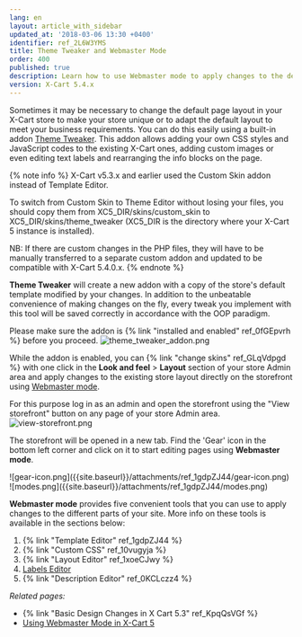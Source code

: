 ```yaml
---
lang: en
layout: article_with_sidebar
updated_at: '2018-03-06 13:30 +0400'
identifier: ref_2L6W3YMS
title: Theme Tweaker and Webmaster Mode
order: 400
published: true
description: Learn how to use Webmaster mode to apply changes to the default store layout
version: X-Cart 5.4.x
---
```


Sometimes it may be necessary to change the default page layout in your X-Cart store to make your store unique or to adapt the default layout to meet your business requirements. You can do this easily using a built-in addon [Theme Tweaker](https://market.x-cart.com/addons/theme-tweaker.html "Using Theme Tweaker for Layout Changes"). This addon allows adding your own CSS styles and JavaScript codes to the existing X-Cart ones, adding custom images or even editing text labels and rearranging the info blocks on the page. 

{% note info %}
X-Cart v5.3.x and earlier used the Custom Skin addon instead of Template Editor. 

To switch from Custom Skin to Theme Editor without losing your files, you should copy them from XC5_DIR/skins/custom_skin to XC5_DIR/skins/theme_tweaker (XC5_DIR is the directory where your X-Cart 5 instance is installed).

NB: If there are custom changes in the PHP files, they will have to be manually transferred to a separate custom addon and updated to be compatible with X-Cart 5.4.0.x.
{% endnote %}

**Theme Tweaker** will create a new addon with a copy of the store's default template modified by your changes. In addition to the unbeatable convenience of making changes on the fly, every tweak you implement with this tool will be saved correctly in accordance with the OOP paradigm. 

Please make sure the addon is {% link "installed and enabled" ref_0fGEpvrh %} before you proceed.
![theme_tweaker_addon.png]({{site.baseurl}}/attachments/ref_2L6W3YMS/theme_tweaker_addon.png)

While the addon is enabled, you can {% link "change skins" ref_GLqVdpgd %} with one click in the **Look and feel** > **Layout** section of your store Admin area and apply changes to the existing store layout directly on the storefront using [Webmaster mode](https://devs.x-cart.com/webinars_and_video_tutorials/using_webmaster_mode_in_x-cart_5.html "Using Theme Tweaker for Layout Changes"). 

For this purpose log in as an admin and open the storefront using the "View storefront" button on any page of your store Admin area. 
![view-storefront.png]({{site.baseurl}}/attachments/ref_1gdpZJ44/view-storefront.png)

The storefront will be opened in a new tab. Find the 'Gear' icon in the bottom left corner and click on it to start editing pages using **Webmaster mode**.

<div class="ui stackable two column grid">
  <div class="column" markdown="span">![gear-icon.png]({{site.baseurl}}/attachments/ref_1gdpZJ44/gear-icon.png)</div>
  <div class="column" markdown="span">![modes.png]({{site.baseurl}}/attachments/ref_1gdpZJ44/modes.png)</div>
</div>

**Webmaster mode** provides five convenient tools that you can use to apply changes to the different parts of your site. More info on these tools is available in the sections below:
1. {% link "Template Editor" ref_1gdpZJ44 %}
2. {% link "Custom CSS" ref_10vugyja %}
3. {% link "Layout Editor" ref_1xoeCJwy %}
4. [Labels Editor](https://kb.x-cart.com/look_and_feel/text_labels/labels_in_webmaster_mode.html "Using Theme Tweaker for Layout Changes")
5. {% link "Description Editor" ref_0KCLczz4 %}



_Related pages:_
* {% link "Basic Design Changes in X Cart 5.3" ref_KpqQsVGf %}
* [Using Webmaster Mode in X-Cart 5](https://devs.x-cart.com/webinars_and_video_tutorials/using_webmaster_mode_in_x-cart_5.html)
